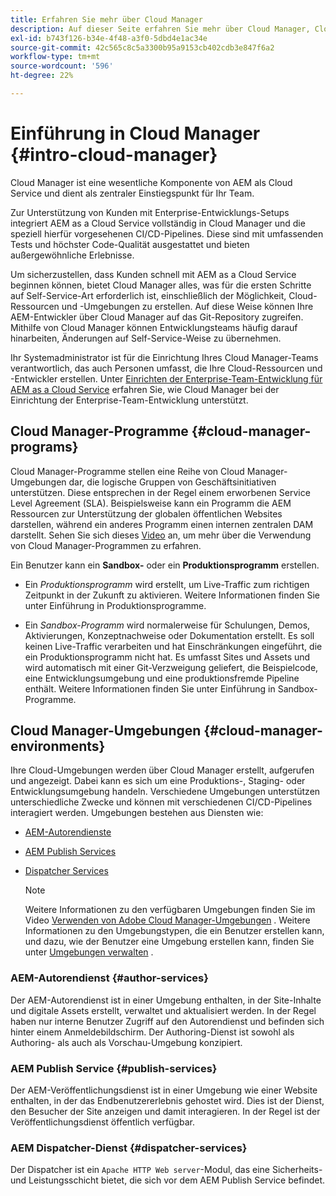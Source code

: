 ```yaml
---
title: Erfahren Sie mehr über Cloud Manager
description: Auf dieser Seite erfahren Sie mehr über Cloud Manager, Cloud Manager-Programme und -Umgebungen.
exl-id: b743f126-b34e-4f48-a3f0-5dbd4e1ac34e
source-git-commit: 42c565c8c5a3300b95a9153cb402cdb3e847f6a2
workflow-type: tm+mt
source-wordcount: '596'
ht-degree: 22%

---
```


# Einführung in Cloud Manager {#intro-cloud-manager}

Cloud Manager ist eine wesentliche Komponente von AEM als Cloud Service und dient als zentraler Einstiegspunkt für Ihr Team.

Zur Unterstützung von Kunden mit Enterprise-Entwicklungs-Setups integriert AEM as a Cloud Service vollständig in Cloud Manager und die speziell hierfür vorgesehenen CI/CD-Pipelines. Diese sind mit umfassenden Tests und höchster Code-Qualität ausgestattet und bieten außergewöhnliche Erlebnisse.

Um sicherzustellen, dass Kunden schnell mit AEM as a Cloud Service beginnen können, bietet Cloud Manager alles, was für die ersten Schritte auf Self-Service-Art erforderlich ist, einschließlich der Möglichkeit, Cloud-Ressourcen und -Umgebungen zu erstellen. Auf diese Weise können Ihre AEM-Entwickler über Cloud Manager auf das Git-Repository zugreifen. Mithilfe von Cloud Manager können Entwicklungsteams häufig darauf hinarbeiten, Änderungen auf Self-Service-Weise zu übernehmen.

Ihr Systemadministrator ist für die Einrichtung Ihres Cloud Manager-Teams verantwortlich, das auch Personen umfasst, die Ihre Cloud-Ressourcen und -Entwickler erstellen. Unter [Einrichten der Enterprise-Team-Entwicklung für AEM as a Cloud Service](/help/implementing/cloud-manager/enterprise-team-dev-setup.md) erfahren Sie, wie Cloud Manager bei der Einrichtung der Enterprise-Team-Entwicklung unterstützt.

## Cloud Manager-Programme {#cloud-manager-programs}

Cloud Manager-Programme stellen eine Reihe von Cloud Manager-Umgebungen dar, die logische Gruppen von Geschäftsinitiativen unterstützen. Diese entsprechen in der Regel einem erworbenen Service Level Agreement (SLA). Beispielsweise kann ein Programm die AEM Ressourcen zur Unterstützung der globalen öffentlichen Websites darstellen, während ein anderes Programm einen internen zentralen DAM darstellt. Sehen Sie sich dieses [Video](https://experienceleague.adobe.com/docs/experience-manager-learn/cloud-service/cloud-manager/programs.html?lang=en) an, um mehr über die Verwendung von Cloud Manager-Programmen zu erfahren.

Ein Benutzer kann ein **Sandbox-** oder ein **Produktionsprogramm** erstellen.

* Ein *Produktionsprogramm* wird erstellt, um Live-Traffic zum richtigen Zeitpunkt in der Zukunft zu aktivieren.
Weitere Informationen finden Sie unter Einführung in Produktionsprogramme.

* Ein *Sandbox-Programm* wird normalerweise für Schulungen, Demos, Aktivierungen, Konzeptnachweise oder Dokumentation erstellt. Es soll keinen Live-Traffic verarbeiten und hat Einschränkungen eingeführt, die ein Produktionsprogramm nicht hat. Es umfasst Sites und Assets und wird automatisch mit einer Git-Verzweigung geliefert, die Beispielcode, eine Entwicklungsumgebung und eine produktionsfremde Pipeline enthält.
Weitere Informationen finden Sie unter Einführung in Sandbox-Programme.

## Cloud Manager-Umgebungen {#cloud-manager-environments}

Ihre Cloud-Umgebungen werden über Cloud Manager erstellt, aufgerufen und angezeigt. Dabei kann es sich um eine Produktions-, Staging- oder Entwicklungsumgebung handeln. Verschiedene Umgebungen unterstützen unterschiedliche Zwecke und können mit verschiedenen CI/CD-Pipelines interagiert werden. Umgebungen bestehen aus Diensten wie:

* [AEM-Autorendienste](#author-services)
* [AEM Publish Services](#publish-services)
* [Dispatcher Services](#dispatcher-services)

   >[!NOTE]
   > Weitere Informationen zu den verfügbaren Umgebungen finden Sie im Video [Verwenden von Adobe Cloud Manager-Umgebungen](https://experienceleague.adobe.com/docs/experience-manager-learn/cloud-service/cloud-manager/environments.html?lang=de#cloud-manager) . Weitere Informationen zu den Umgebungstypen, die ein Benutzer erstellen kann, und dazu, wie der Benutzer eine Umgebung erstellen kann, finden Sie unter [Umgebungen verwalten](https://experienceleague.adobe.com/docs/experience-manager-cloud-service/implementing/using-cloud-manager/manage-environments.html?lang=de) .

### AEM-Autorendienst {#author-services}

Der AEM-Autorendienst ist in einer Umgebung enthalten, in der Site-Inhalte und digitale Assets erstellt, verwaltet und aktualisiert werden. In der Regel haben nur interne Benutzer Zugriff auf den Autorendienst und befinden sich hinter einem Anmeldebildschirm. Der Authoring-Dienst ist sowohl als Authoring- als auch als Vorschau-Umgebung konzipiert.

### AEM Publish Service {#publish-services}

Der AEM-Veröffentlichungsdienst ist in einer Umgebung wie einer Website enthalten, in der das Endbenutzererlebnis gehostet wird. Dies ist der Dienst, den Besucher der Site anzeigen und damit interagieren. In der Regel ist der Veröffentlichungsdienst öffentlich verfügbar.

### AEM Dispatcher-Dienst {#dispatcher-services}

Der Dispatcher ist ein `Apache HTTP Web server`-Modul, das eine Sicherheits- und Leistungsschicht bietet, die sich vor dem AEM Publish Service befindet.
